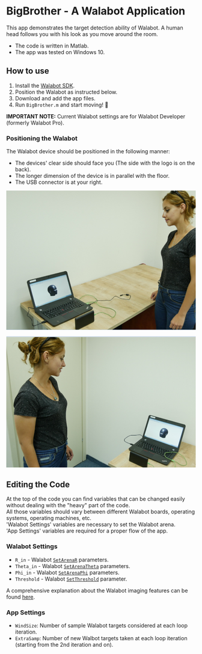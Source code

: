 # BigBrother - A Walabot Application

This app demonstrates the target detection ability of Walabot. A human head follows you with his look as you move around the room.

* The code is written in Matlab.  
* The app was tested on Windows 10.  

## How to use

1. Install the [Walabot SDK](http://walabot.com/getting-started).
2. Position the Walabot as  instructed below.
3. Download and add the app files.
3. Run `BigBrother.m` and start moving! :eyes:

**IMPORTANT NOTE:** Current Walabot settings are for Walabot Developer (formerly Walabot Pro).

### Positioning the Walabot

The Walabot device should be positioned in the following manner:  
* The devices' clear side should face you (The side with the logo is on the back).
* The longer dimension of the device is in parallel with the floor.
* The USB connector is at your right.

![Positioning the Walabot](https://raw.githubusercontent.com/Walabot-Projects/Walabot-BigBrother/master/Walabot_BigBrotherL.PNG)

![Positioning the Walabot](https://raw.githubusercontent.com/Walabot-Projects/Walabot-BigBrother/master/Walabot_BigBrotherR.PNG)

## Editing the Code

At the top of the code you can find variables that can be changed easily without dealing with the "heavy" part of the code.  
All those variables should vary between different Walabot boards, operating systems, operating machines, etc.  
'Walabot Settings' variables are necessary to set the Walabot arena.  
'App Settings' variables are required for a proper flow of the app.

### Walabot Settings

* `R_in` - Walabot [`SetArenaR`](http://api.walabot.com/_walabot_a_p_i_8h.html#aac6cafa27c4a7d069dd64c903964632c) parameters.
* `Theta_in` -  Walabot [`SetArenaTheta`](http://api.walabot.com/_walabot_a_p_i_8h.html#a3832f1466248274faadd6c23127b998d) parameters.
* `Phi_in` - Walabot [`SetArenaPhi`](http://api.walabot.com/_walabot_a_p_i_8h.html#a9afb632b5cce965eba63b323bc579557) parameters.
* `Threshold` - Walabot [`SetThreshold`](http://api.walabot.com/_walabot_a_p_i_8h.html#a4a19aa1afc64d7012392c5c91e43da15) parameter.

A comprehensive explanation about the Walabot imaging features can be found [here](http://api.walabot.com/_features.html).

### App Settings

* `WindSize`: Number of sample Walabot targets considered at each loop iteration.
* `ExtraSamp`: Number of new Walbot targets taken at each loop iteration (starting from the 2nd iteration and on).
